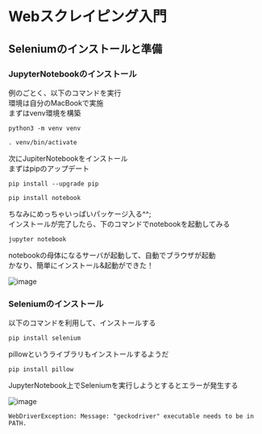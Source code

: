 # Webスクレイピング入門
## Seleniumのインストールと準備
### JupyterNotebookのインストール

例のごとく、以下のコマンドを実行   
環境は自分のMacBookで実施  
まずはvenv環境を構築 

```
python3 -m venv venv
```

```
. venv/bin/activate
```

次にJupiterNotebookをインストール  
まずはpipのアップデート  

```
pip install --upgrade pip
```

```
pip install notebook
```

ちなみにめっちゃいっぱいパッケージ入る^^;  
インストールが完了したら、下のコマンドでnotebookを起動してみる  

```
jupyter notebook
```

notebookの母体になるサーバが起動して、自動でブラウザが起動  
かなり、簡単にインストール&起動ができた！

![image](https://user-images.githubusercontent.com/18514297/103413430-d6866980-4bbc-11eb-809c-77cc79816bb7.png)

### Seleniumのインストール
以下のコマンドを利用して、インストールする  

```
pip install selenium
```

pillowというライブラリもインストールするようだ  

```
pip install pillow
```

JupyterNotebook上でSeleniumを実行しようとするとエラーが発生する  


![image](https://user-images.githubusercontent.com/18514297/103432486-e042b800-4c22-11eb-921d-6e129408a881.png)


`WebDriverException: Message: "geckodriver" executable needs to be in PATH.`

